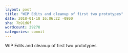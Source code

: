 ```yaml
---
layout: post
title: "WIP Edits and cleanup of first two prototypes"
date: 2018-01-18 16:06:22 -0800
sha: 7b91d6f
wordcount: 29278
categories: commit
---
```

WIP Edits and cleanup of first two prototypes
